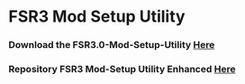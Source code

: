 # FSR3 Mod Setup Utility
### Download the FSR3.0-Mod-Setup-Utility [Here](https://sharemods.com/np8rg1hn12dx/FSR3_v3.1.1.rar.html)<br/>

### Repository FSR3 Mod-Setup Utility Enhanced [Here](https://github.com/P4TOLINO06/FSR3-Mod-Setup-Utility-Enhanced)